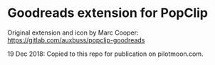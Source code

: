 # Goodreads extension for PopClip

Original extension and icon by Marc Cooper: https://gitlab.com/auxbuss/popclip-goodreads

19 Dec 2018: Copied to this repo for publication on pilotmoon.com.